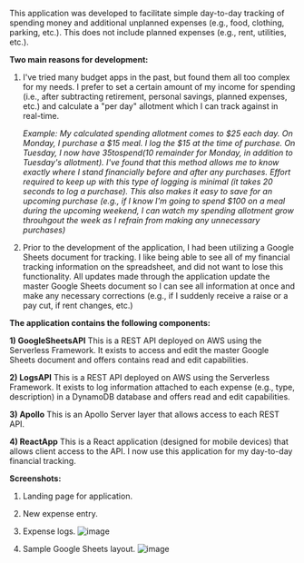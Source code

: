This  application was developed to facilitate simple day-to-day tracking of spending money and additional unplanned expenses (e.g., food, clothing, parking, etc.). This does not include planned expenses (e.g., rent, utilities, etc.). 

**Two main reasons for development:**

1) I've tried many budget apps in the past, but found them all too complex for my needs. I prefer to set a certain amount of my income for spending (i.e., after subtracting retirement, personal savings, planned expenses, etc.) and calculate a "per day" allotment which I can track against in real-time. 

    *Example: My calculated spending allotment comes to $25 each day. On Monday, I purchase a $15 meal. I log the $15 at the time of purchase. On Tuesday, I now have $35 to spend ($10 remainder for Monday, in addition to Tuesday's allotment). I've found that this method allows me to know exactly where I stand financially before and after any purchases. Effort required to keep up with this type of logging is minimal (it takes 20 seconds to log a purchase). This also makes it easy to save for an upcoming purchase (e.g., if I know I'm going to spend $100 on a meal during the upcoming weekend, I can watch my spending allotment grow throuhgout the week as I refrain from making any unnecessary purchases)* 

2) Prior to the development of the application, I had been utilizing a Google Sheets document for tracking. I like being able to see all of my financial tracking information on the spreadsheet, and did not want to lose this functionality. All updates made through the application update the master Google Sheets document so I can see all information at once and make any necessary corrections (e.g., if I suddenly receive a raise or a pay cut, if rent changes, etc.)

**The application contains the following components:**

**1) GoogleSheetsAPI**
This is a REST API deployed on AWS using the Serverless Framework. It exists to access and edit the master Google Sheets document and offers contains read and edit capabilities.

**2) LogsAPI**
This is a REST API deployed on AWS using the Serverless Framework. It exists to log information attached to each expense (e.g., type, description) in a DynamoDB database and offers read and edit capabilities.

**3) Apollo**
This is an Apollo Server layer that allows access to each REST API.

**4) ReactApp**
This is a React application (designed for mobile devices) that allows client access to the API. I now use this application for my day-to-day financial tracking.

**Screenshots:**
1) Landing page for application.
2) New expense entry.
3) Expense logs.
![image](https://user-images.githubusercontent.com/42954670/95930158-6de0db00-0d8b-11eb-89bf-1fe529e7c055.png)

4) Sample Google Sheets layout.
![image](https://user-images.githubusercontent.com/42954670/95929591-ff4f4d80-0d89-11eb-9807-62e47e5dd867.png)
